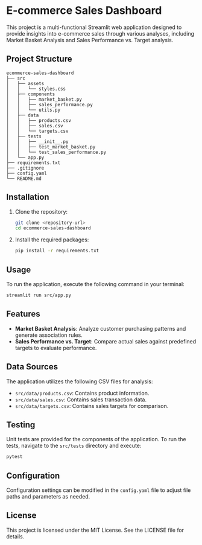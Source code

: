 # E-commerce Sales Dashboard

This project is a multi-functional Streamlit web application designed to provide insights into e-commerce sales through various analyses, including Market Basket Analysis and Sales Performance vs. Target analysis.

## Project Structure

```
ecommerce-sales-dashboard
├── src
│   ├── assets
│   │   └── styles.css
│   ├── components
│   │   ├── market_basket.py
│   │   ├── sales_performance.py
│   │   └── utils.py
│   ├── data
│   │   ├── products.csv
│   │   ├── sales.csv
│   │   └── targets.csv
│   ├── tests
│   │   ├── __init__.py
│   │   ├── test_market_basket.py
│   │   └── test_sales_performance.py
│   └── app.py
├── requirements.txt
├── .gitignore
├── config.yaml
└── README.md
```

## Installation

1. Clone the repository:
   ```bash
   git clone <repository-url>
   cd ecommerce-sales-dashboard
   ```

2. Install the required packages:
   ```bash
   pip install -r requirements.txt
   ```

## Usage

To run the application, execute the following command in your terminal:
```bash
streamlit run src/app.py
```

## Features

- **Market Basket Analysis**: Analyze customer purchasing patterns and generate association rules.
- **Sales Performance vs. Target**: Compare actual sales against predefined targets to evaluate performance.

## Data Sources

The application utilizes the following CSV files for analysis:
- `src/data/products.csv`: Contains product information.
- `src/data/sales.csv`: Contains sales transaction data.
- `src/data/targets.csv`: Contains sales targets for comparison.

## Testing

Unit tests are provided for the components of the application. To run the tests, navigate to the `src/tests` directory and execute:
```bash
pytest
```

## Configuration

Configuration settings can be modified in the `config.yaml` file to adjust file paths and parameters as needed.

## License

This project is licensed under the MIT License. See the LICENSE file for details.